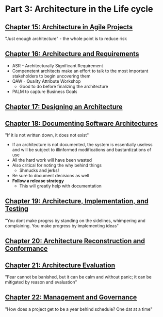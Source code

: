 # Part 3: Architecture in the Life cycle

## [Chapter 15: Architecture in Agile Projects](./part_3_lifecycle/CHAPTER_15.md)

"Just enough architecture" - the whole point is to reduce risk

## [Chapter 16: Architecture and Requirements](./part_3_lifecycle/CHAPTER_16.md)

* ASR - Architecturally Significant Requirement
* Compenetent architects make an effort to talk to the most important stakeholders to begin uncovering them
* QAW - Quality Attribute Workshop
  * Good to do before finalizing the architecture
* PALM to capture Business Goals

## [Chapter 17: Designing an Architecture](./part_3_lifecycle/CHAPTER_17.md)

## [Chapter 18: Documenting Software Architectures](./part_3_lifecycle/DOCUMENTING.md)

"If it is not written down, it does not exist"

* If an architecture is not documented, the system is essentially useless and will be subject to illinformed modifications and bastardizations of use
* All the hard work will have been wasted
* Also critical for noting the why behind things
  * Shmucks and jerks!
* Be sure to document decisions as well
* **Follow a release strategy**
  * This will greatly help with documentation

## [Chapter 19: Architecture, Implementation, and Testing](./part_3_lifecycle/CHAPTER_19.md)

"You dont make progrss by standing on the sidelines, whimpering and complaining. You make progress by implementing ideas"

## [Chapter 20: Architecture Reconstruction and Conformance](./part_3_lifecycle/CHAPTER_20.md)

## [Chapter 21: Architecture Evaluation](./part_3_lifecycle/CHAPTER_21.md)

"Fear cannot be banished, but it can be calm and without panic; it can be mitigated by reason and evaluation"

## [Chapter 22: Management and Governance](./part_3_lifecycle/CHAPTER_22.md)

"How does a project get to be a year behind schedule? One dat at a time"
